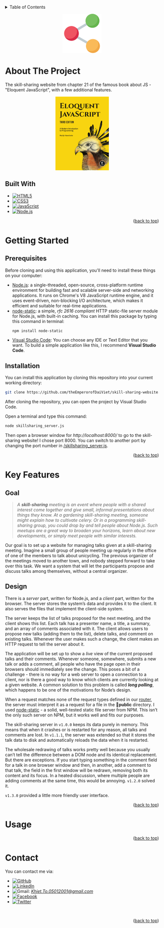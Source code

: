 <a name="readme-top"></a>
<!-- TABLE OF CONTENTS -->
<details>
  <summary>Table of Contents</summary>
  <ol>
    <li>
      <a href="#about-the-project">About The Project</a>
      <ul>
        <li><a href="#built-with">Built With</a></li>
      </ul>
    </li>
    <li>
      <a href="#getting-started">Getting Started</a>
      <ul>
        <li><a href="#prerequisites">Prerequisites</a></li>
        <li><a href="#installation">Installation</a></li>
      </ul>
    </li>
    <li><a href="#key-features">Key Features</li>
    <li><a href="#usage">Usage</a></li>
    <li><a href="#contact">Contact</a></li>
  </ol>
</details>

<p align="center">
    <img src="public\images\logo.png" width="128">
</p>

# About The Project
The skill-sharing website from chapter 21 of the famous book about JS - "Eloquent JavaScript", with a few additional features.

<p align="center">
    <img src="public\images\cover.jpg" width="175">
</p>

## Built With
* [![HTML5][HTML5-shield]][HTML5-url]
* [![CSS3][CSS3-shield]][CSS3-url]
* [![JavaScript][JavaScript-shield]][JavaScript-url]
* [![Node.js][Node.js-shield]][Node.js-url]

<p align="right">(<a href="#readme-top">back to top</a>)</p>

# Getting Started

## Prerequisites
Before cloning and using this application, you'll need to install these things on your computer:
* [Node.js](https://nodejs.org/en/download/): a single-threaded, open-source, cross-platform runtime environment for building fast and scalable server-side and networking applications. It runs on Chrome's V8 JavaScript runtime engine, and it uses event-driven, non-blocking I/O architecture, which makes it efficient and suitable for real-time applications.
* [node-static](https://www.npmjs.com/package/node-static): a simple, <i>rfc 2616 compliant</i> HTTP static-file server module for Node.js, with built-in caching. You can install this package by typing this command in terminal:
    ```sh
    npm install node-static
    ```
* [Visual Studio Code](https://code.visualstudio.com/download): You can choose any IDE or Text Editor that you want. To build a simple application like this, I recommend <b>Visual Studio Code</b>.

## Installation
You can install this application by cloning this repository into your current working directory:
```sh
git clone https://github.com/theEmperorofDaiViet/skill-sharing-website.git
```
After cloning the repository, you can open the project by Visual Studio Code.

Open a terminal and type this command:
```sh
node skillsharing_server.js
```
Then open a browser window for <i>http://localhost:8000/</i> to go to the skill-sharing website! I chose port 8000. You can switch to another port by changing the port number in [/skillsharing_server.js](skillsharing_server.js/#L162).

<p align="right">(<a href="#readme-top">back to top</a>)</p>

# Key Features
## Goal
><i>A <b>skill-sharing</b> meeting is an event where people with a shared interest come together and give small, informal presentations about things they know. At a gardening skill-sharing meeting, someone might explain how to cultivate celery. Or in a programming skill-sharing group, you could drop by and tell people about Node.js. Such meetups are a great way to broaden your horizons, learn about new developments, or simply meet people with similar interests.</i>

<p>Our goal is to set up a website for managing talks given at a skill-sharing meeting. Imagine a small group of people meeting up regularly in the office of one of the members to talk about unicycling. The previous organizer of the meetings moved to another town, and nobody stepped forward to take over this task. We want a system that will let the participants propose and discuss talks among themselves, without a central organizer.</p>

## Design
<p>There is a <i>server</i> part, written for Node.js, and a <i>client</i> part, written for the browser. The server stores the system’s data and provides it to the client. It also serves the files that implement the client-side system.</p>

<p>The server keeps the list of talks proposed for the next meeting, and the client shows this list. Each talk has a presenter name, a title, a summary, and an array of comments associated with it. The client allows users to propose new talks (adding them to the list), delete talks, and comment on existing talks. Whenever the user makes such a change, the client makes an HTTP request to tell the server about it.</p>

<p>The application will be set up to show a <i>live</i> view of the current proposed talks and their comments. Whenever someone, somewhere, submits a new talk or adds a comment, all people who have the page open in their browsers should immediately see the change. This poses a bit of a challenge - there is no way for a web server to open a connection to a client, nor is there a good way to know which clients are currently looking at a given website. A common solution to this problem is called <b><i>long polling</i></b>, which happens to be one of the motivations for Node’s design.</p>

When a request matches none of the request types defined in our [router](router.js), the server must interpret it as a request for a file in the :open_file_folder:<b>public</b> directory. I used [node-static](https://www.npmjs.com/package/node-static) - a solid, well-tested static file server from NPM. This isn’t the only such server on NPM, but it works well and fits our purposes.

<p>The skill-sharing server in <code>v1.0.0</code> keeps its data purely in memory. This means that when it crashes or is restarted for any reason, all talks and comments are lost. In <code>v1.1.1</code>, the server was extended so that it stores the talk data to disk and automatically reloads the data when it is restarted.</p>

<p>The wholesale redrawing of talks works pretty well because you usually can’t tell the difference between a DOM node and its identical replacement. But there are exceptions. If you start typing something in the comment field for a talk in one browser window and then, in another, add a comment to that talk, the field in the first window will be redrawn, removing both its content and its focus. In a heated discussion, where multiple people are adding comments at the same time, this would be annoying. <code>v1.2.0</code> solved it.</p>

<p><code>v1.3.0</code> provided a little more friendly user interface.</p>

<p align="right">(<a href="#readme-top">back to top</a>)</p>

# Usage

<p align="right">(<a href="#readme-top">back to top</a>)</p>

# Contact

You can contact me via:
* [![GitHub][GitHub-shield]][GitHub-url]
* [![LinkedIn][LinkedIn-shield]][LinkedIn-url]
* ![Gmail][Gmail-shield]:&nbsp;<i>Khiet.To.05012001@gmail.com</i>
* [![Facebook][Facebook-shield]][Facebook-url]
* [![Twitter][Twitter-shield]][Twitter-url]

<br/>
<p align="right">(<a href="#readme-top">back to top</a>)</p>

<!-- MARKDOWN LINKS & IMAGES -->
<!-- Tech stack -->
[HTML5-shield]: https://img.shields.io/badge/html5-%23E34F26.svg?style=for-the-badge&logo=html5&logoColor=white
[HTML5-url]: https://www.w3.org/html/
[CSS3-shield]: https://img.shields.io/badge/css3-%231572B6.svg?style=for-the-badge&logo=css3&logoColor=white
[CSS3-url]: https://www.w3.org/Style/CSS/
[JavaScript-shield]: https://img.shields.io/badge/JavaScript-323330?style=for-the-badge&logo=javascript&logoColor=F7DF1E
[JavaScript-url]: https://www.ecma-international.org/
[Node.js-shield]: https://img.shields.io/badge/node.js-6DA55F?style=for-the-badge&logo=node.js&logoColor=white
[Node.js-url]: https://nodejs.org

<!-- Contact -->
[GitHub-shield]: https://img.shields.io/badge/github-%23121011.svg?style=for-the-badge&logo=github&logoColor=white
[GitHub-url]: https://github.com/theEmperorofDaiViet
[LinkedIn-shield]: https://img.shields.io/badge/linkedin-%230077B5.svg?style=for-the-badge&logo=linkedin&logoColor=white
[LinkedIn-url]: https://www.linkedin.com/in/khiet-to/
[Gmail-shield]: https://img.shields.io/badge/Gmail-D14836?style=for-the-badge&logo=gmail&logoColor=white
[Facebook-shield]: https://img.shields.io/badge/Facebook-%231877F2.svg?style=for-the-badge&logo=Facebook&logoColor=white
[Facebook-url]: https://www.facebook.com/Khiet.To.Official/
[Twitter-shield]: https://img.shields.io/badge/Twitter-%231DA1F2.svg?style=for-the-badge&logo=Twitter&logoColor=white
[Twitter-url]: https://twitter.com/KhietTo
